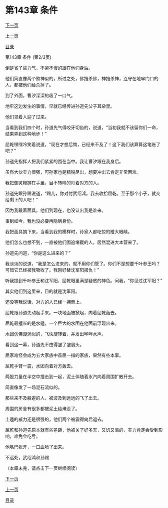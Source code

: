 <h1>第143章   条件</h1>
            <div><p><a href="./428_%E7%AC%AC143%E7%AB%A0_%E6%9D%A1%E4%BB%B6.md">下一页</a></p><p><a href="./426_%E7%AC%AC143%E7%AB%A0_%E6%9D%A1%E4%BB%B6.md">上一页</a></p><p><a href="../">目录</a></p></div>
            <div><p>第143章   条件 (第2/3页)</p><p>倒是省了些力气，不紧不慢的跟在他们身后。</p><p>他们简直像两个煞神似的，所过之处，佛挡杀佛，神挡杀神，连守在地牢门口的人，都被他们给杀掉了。</p><p>到了外面，曹汐深深的吸了一口气。</p><p>地牢这边发生的事情，早就已经传进孙道先父子耳朵里。</p><p>他们领着人迎了过来。</p><p>当看到我们四个时，孙道先气得咬牙切齿的，说道，“当初我就不该留你们一命，结果弄到这种地步！”</p><p>屈乾嘿嘿冷笑着说道，“现在才想后悔，已经来不及了！这下我们该算算这笔账了吧？”</p><p>孙道先指挥人把我们紧紧的围在当中。我让曹汐跟在我身后。</p><p>虽然大伙实力很强，可孙家也是精锐尽出，想要冲出去肯定非常困难。</p><p>我把御灵鞭握在手里，目不转睛的盯着对方的人。</p><p>孙道先跟孙赐说道，“赐儿，你对付武绍鸿。我去收拾屈乾。至于那个小子，就交给剩下的人吧！”</p><p>因为我戴着面具，他们到现在，也没认出我是谁来。</p><p>事到如今，我也没必要再隐瞒身份。</p><p>我把面具摘下来，当看到我的模样时，孙家人都吃惊的瞪大眼睛。</p><p>他们怎么也想不到，一直被他们围追堵截的人，居然混进大本营来了。</p><p>孙道先问道，“你是这么进来的？”</p><p>我淡淡的说道，“我是怎么进来的，就不用你们管了。你们不是想要千叶参王吗？可惜它已经被我吸收了。我刚好替沈军阳报仇！”</p><p>听我提到千叶参王和沈军阳，屈乾眼里满是疑惑的神色。问我，“你见过沈军阳？”</p><p>其实他们到这里来，目的就是沈军阳。</p><p>还没等我说话，对方的人已经一拥而上。</p><p>屈乾跟孙道先动起手来。一块地面被掀起，向着屈乾轰去。</p><p>屈乾最擅长的是水遁，一个巨大的水团在他面前浮现出来。</p><p>水团仿佛漩涡似的，飞快旋转着，并发出哗哗水声。</p><p>看到这一幕，孙道先不由得皱了皱眉头。</p><p>屈家难怪会成为五大家族中首屈一指的家族，果然有些本事。</p><p>屈乾手臂一震，水团向着对方轰去。</p><p>两股力量在半空中撞击到一起，泥土伴随着水汽向着周围扩散开去。</p><p>简直像发了一场泥石流似的。</p><p>那些来不及躲避的人，被波及到远远的飞了出去。</p><p>周围的房舍有很多都被泥土给淹没了。</p><p>土遁的威力还是很强的，他们两个被震得向后退去。</p><p>屈乾和孙道先原本就有些差距，他被关了好多天，又饥又渴的，实力肯定会受到影响，难免会吃亏。</p><p>他嘴巴张开，一口血喷了出来。</p><p>不远处，武绍鸿和孙赐</p><p>（本章未完，请点击下一页继续阅读）</p></div>
            <div><p><a href="./428_%E7%AC%AC143%E7%AB%A0_%E6%9D%A1%E4%BB%B6.md">下一页</a></p><p><a href="./426_%E7%AC%AC143%E7%AB%A0_%E6%9D%A1%E4%BB%B6.md">上一页</a></p><p><a href="../">目录</a></p></div>